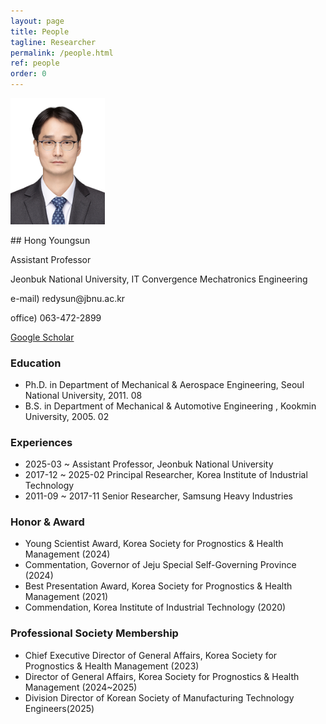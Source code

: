 ```yaml
---
layout: page
title: People
tagline: Researcher
permalink: /people.html
ref: people
order: 0
---
```


<div>
  <img src="/image/HongYoungsun.jpg" width="30%" height="30%">
  <p>## Hong Youngsun</p>
  <p>Assistant Professor</p>
  <p>Jeonbuk National University, IT Convergence Mechatronics Engineering</p>
  <p>e-mail) redysun@jbnu.ac.kr</p>
  <p>office) 063-472-2899</p>
</div>

[Google Scholar](https://scholar.google.com/citations?user=FTExVZIAAAAJ&hl=ko)

### Education
- Ph.D. in Department of Mechanical & Aerospace Engineering, Seoul National University, 2011. 08
- B.S. in Department of Mechanical & Automotive Engineering , Kookmin University, 2005. 02

### Experiences
- 2025-03 ~           Assistant Professor, Jeonbuk National University
- 2017-12 ~ 2025-02   Principal Researcher, Korea Institute of Industrial Technology
- 2011-09 ~ 2017-11   Senior Researcher, Samsung Heavy Industries

### Honor & Award
- Young Scientist Award, Korea Society for Prognostics & Health Management (2024)
- Commentation, Governor of Jeju Special Self-Governing Province (2024)
- Best Presentation Award, Korea Society for Prognostics & Health Management (2021)
- Commendation, Korea Institute of Industrial Technology (2020)

### Professional Society Membership
- Chief Executive Director of General Affairs, Korea Society for Prognostics & Health Management (2023)
- Director of General Affairs, Korea Society for Prognostics & Health Management (2024~2025)
- Division Director of Korean Society of Manufacturing Technology Engineers(2025)
